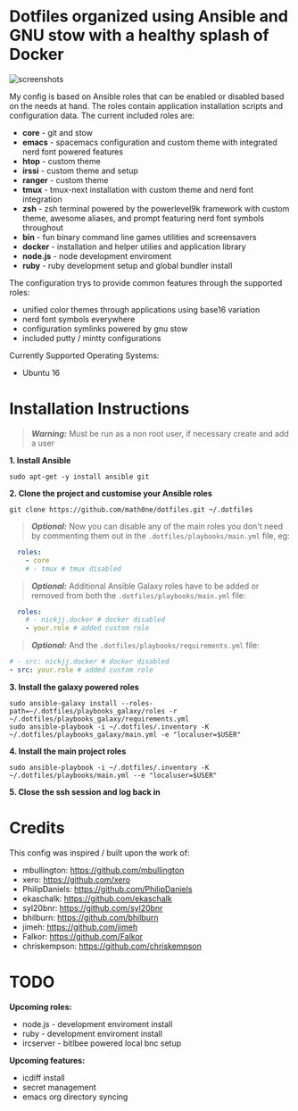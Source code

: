 # Dotfiles organized using Ansible and GNU stow with a healthy splash of Docker

![screenshots](https://raw.githubusercontent.com/openist/dotfiles/master/putty/dotfiles-wide.png)

My config is based on Ansible roles that can be enabled or disabled based on the needs at hand.  The roles contain application installation scripts and configuration data. The current included roles are:
* **core** - git and stow
* **emacs** - spacemacs configuration and custom theme with integrated nerd font powered features
* **htop** - custom theme
* **irssi** - custom theme and setup
* **ranger** - custom theme
* **tmux** - tmux-next installation with custom theme and nerd font integration
* **zsh** - zsh terminal powered by the powerlevel9k framework with custom theme, awesome aliases, and prompt featuring nerd font symbols throughout
* **bin** - fun binary command line games utilities and screensavers
* **docker** - installation and helper utilies and application library
* **node.js** - node development enviroment
* **ruby** - ruby development setup and global bundler install

The configuration trys to provide common features through the supported roles:
* unified color themes through applications using base16 variation
* nerd font symbols everywhere
* configuration symlinks powered by gnu stow
* included putty / mintty configurations

Currently Supported Operating Systems:
* Ubuntu 16

# Installation Instructions

> _**Warning:**_ Must be run as a non root user, if necessary create and add a user

**1. Install Ansible**
```
sudo apt-get -y install ansible git
```
**2. Clone the project and customise your Ansible roles**
```
git clone https://github.com/math0ne/dotfiles.git ~/.dotfiles
```

> _**Optional:**_ Now you can disable any of the main roles you don't need by commenting them out in the `.dotfiles/playbooks/main.yml` file, eg:

```yaml
  roles:
    - core
    # - tmux # tmux disabled
```

> _**Optional:**_ Additional Ansible Galaxy roles have to be added or removed from both the `.dotfiles/playbooks/main.yml` file:

```yaml
  roles:
    # - nickjj.docker # docker disabled
    - your.role # added custom role
```

> _**Optional:**_ And the `.dotfiles/playbooks/requirements.yml` file:

```yaml
# - src: nickjj.docker # docker disabled
- src: your.role # added custom role
```

**3. Install the galaxy powered roles**
```
sudo ansible-galaxy install --roles-path=~/.dotfiles/playbooks_galaxy/roles -r ~/.dotfiles/playbooks_galaxy/requirements.yml
sudo ansible-playbook -i ~/.dotfiles/.inventory -K ~/.dotfiles/playbooks_galaxy/main.yml -e "localuser=$USER"
```
**4. Install the main project roles**
```
sudo ansible-playbook -i ~/.dotfiles/.inventory -K ~/.dotfiles/playbooks/main.yml --e "localuser=$USER"
```
**5. Close the ssh session and log back in**

# Credits

This config was inspired / built upon the work of:
* mbullington: https://github.com/mbullington
* xero: https://github.com/xero
* PhilipDaniels: https://github.com/PhilipDaniels
* ekaschalk: https://github.com/ekaschalk
* syl20bnr: https://github.com/syl20bnr
* bhilburn: https://github.com/bhilburn
* jimeh: https://github.com/jimeh
* Falkor: https://github.com/Falkor
* chriskempson: https://github.com/chriskempson

# TODO

**Upcoming roles:**
* node.js - development enviroment install
* ruby - development enviroment install
* ircserver - bitlbee powered local bnc setup

**Upcoming features:**
* icdiff install
* secret management
* emacs org directory syncing
